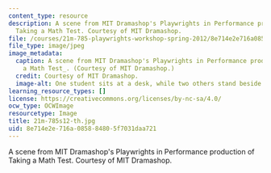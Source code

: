 ```yaml
---
content_type: resource
description: A scene from MIT Dramashop's Playwrights in Performance production of
  Taking a Math Test. Courtesy of MIT Dramashop.
file: /courses/21m-785-playwrights-workshop-spring-2012/8e714e2e716a085884805f7031daa721_21m-785s12-th.jpg
file_type: image/jpeg
image_metadata:
  caption: A scene from MIT Dramashop's Playwrights in Performance production of _Taking
    a Math Test_. (Courtesy of MIT Dramashop.)
  credit: Courtesy of MIT Dramashop.
  image-alt: One student sits at a desk, while two others stand beside him, gesturing.
learning_resource_types: []
license: https://creativecommons.org/licenses/by-nc-sa/4.0/
ocw_type: OCWImage
resourcetype: Image
title: 21m-785s12-th.jpg
uid: 8e714e2e-716a-0858-8480-5f7031daa721
---
```

A scene from MIT Dramashop's Playwrights in Performance production of Taking a Math Test. Courtesy of MIT Dramashop.